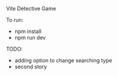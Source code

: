 Vite Detective Game

To run:

- npm install
- npm run dev

TODO:

- adding option to change searching type
- second story
